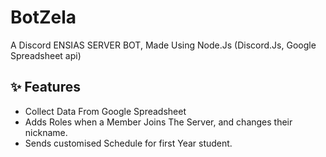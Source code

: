 # BotZela
A Discord ENSIAS SERVER BOT, Made Using Node.Js (Discord.Js, Google Spreadsheet api)

## ✨ Features
 - Collect Data From Google Spreadsheet
 - Adds Roles when a Member Joins The Server, and changes their nickname.
 - Sends customised Schedule for first Year student.
